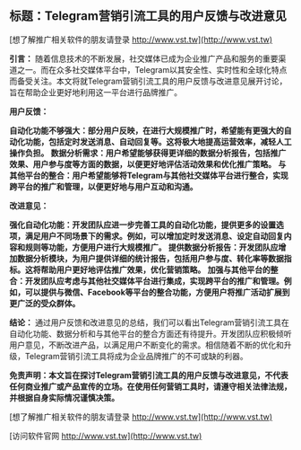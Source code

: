 ## **标题：Telegram营销引流工具的用户反馈与改进意见**

[想了解推广相关软件的朋友请登录 http://www.vst.tw](http://www.vst.tw)

**引言：**
随着信息技术的不断发展，社交媒体已成为企业推广产品和服务的重要渠道之一。而在众多社交媒体平台中，Telegram以其安全性、实时性和全球化特点而备受关注。本文将就Telegram营销引流工具的用户反馈与改进意见展开讨论，旨在帮助企业更好地利用这一平台进行品牌推广。

**用户反馈：**

**自动化功能不够强大：部分用户反映，在进行大规模推广时，希望能有更强大的自动化功能，包括定时发送消息、自动回复等。这将极大地提高运营效率，减轻人工操作负担。**
**数据分析需求：用户希望能够获得更详细的数据分析报告，包括推广效果、用户参与度等方面的数据，以便更好地评估活动效果和优化推广策略。**
**与其他平台的整合：用户希望能够将Telegram与其他社交媒体平台进行整合，实现跨平台的推广和管理，以便更好地与用户互动和沟通。**

**改进意见：**

**强化自动化功能：开发团队应进一步完善工具的自动化功能，提供更多的设置选项，满足用户不同场景下的需求。例如，可以增加定时发送消息、设定自动回复内容和规则等功能，方便用户进行大规模推广。**
**提供数据分析报告：开发团队应增加数据分析模块，为用户提供详细的统计报告，包括用户参与度、转化率等数据指标。这将帮助用户更好地评估推广效果，优化营销策略。**
**加强与其他平台的整合：开发团队应考虑与其他社交媒体平台进行集成，实现跨平台的推广和管理。例如，可以提供与微信、Facebook等平台的整合功能，方便用户将推广活动扩展到更广泛的受众群体。**

**结论：**
通过用户反馈和改进意见的总结，我们可以看出Telegram营销引流工具在自动化功能、数据分析和与其他平台的整合方面还有待提升。开发团队应积极倾听用户意见，不断改进产品，以满足用户不断变化的需求。相信随着不断的优化和升级，Telegram营销引流工具将成为企业品牌推广的不可或缺的利器。

**免责声明：本文旨在探讨Telegram营销引流工具的用户反馈与改进意见，不代表任何商业推广或产品宣传的立场。在使用任何营销工具时，请遵守相关法律法规，并根据自身实际情况谨慎决策。**

[想了解推广相关软件的朋友请登录 http://www.vst.tw](http://www.vst.tw)


[访问软件官网 http://www.vst.tw](http://www.vst.tw)
